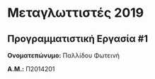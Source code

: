 # Μεταγλωττιστές 2019
## Προγραμματιστική Εργασία #1

**Ονοματεπώνυμο:** Παλλίδου Φωτεινή

**Α.Μ.:** Π2014201


